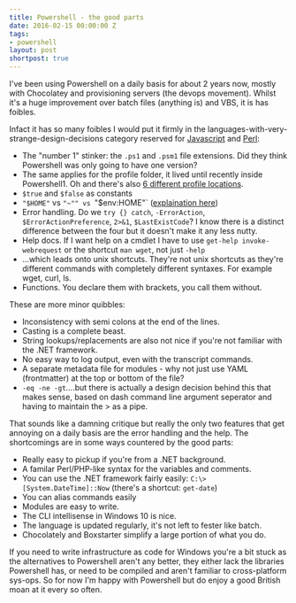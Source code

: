 ```yaml
---
title: Powershell - the good parts
date: 2016-02-15 00:00:00 Z
tags:
- powershell
layout: post
shortpost: true
---
```


I've been using Powershell on a daily basis for about 2 years now, mostly with Chocolatey and provisioning servers (the devops movement). Whilst it's a huge improvement over batch files (anything is)  and VBS, it is has foibles. 

Infact it has so many foibles I would put it firmly in the languages-with-very-strange-design-decisions category reserved for [Javascript](https://www.google.co.uk/search?q=javascript+the+good+parts) and [Perl](http://stackoverflow.com/questions/1995113/strangest-language-feature/1996314#1996314):

- The "number 1" stinker: the `.ps1` and `.psm1` file extensions. Did they think Powershell was only going to have one version?
- The same applies for the profile folder, it lived until recently inside Powershell1. Oh and there's also [6 different profile locations](https://blogs.technet.microsoft.com/heyscriptingguy/2012/05/21/understanding-the-six-powershell-profiles/).
- `$true` and `$false` as constants
- `"$HOME"` vs `"~"" vs `"$env:HOME"` ([explaination here](http://www.beefycode.com/post/The-Difference-Between-~-and-%24home.aspx))
- Error handling. Do we `try {} catch`, `-ErrorAction`, `$ErrorActionPreference`, `2>&1`, `$LastExistCode`? I know there is a distinct difference between the four but it doesn't make it any less nutty.
- Help docs. If I want help on a cmdlet I have to use `get-help invoke-webrequest` or the shortcut `man wget`, not just `-help`
- ...which leads onto unix shortcuts. They're not unix shortcuts as they're different commands with completely different syntaxes. For example wget, curl, ls.
- Functions. You declare them with brackets, you call them without.

These are more minor quibbles:

- Inconsistency with semi colons at the end of the lines.
- Casting is a complete beast.
- String lookups/replacements are also not nice if you're not familiar with the .NET framework.
- No easy way to log output, even with the transcript commands.
- A separate metadata file for modules - why not just use YAML (frontmatter) at the top or bottom of the file?
- `-eq -ne -gt`....but there is actually a design decision behind this that makes sense, based on dash command line argument seperator and  having to maintain the > as a pipe.

That sounds like a damning critique but really the only two features that get annoying on a daily basis are the error handling and the help. The shortcomings are in some ways countered by the good parts:

- Really easy to pickup if you're from a .NET background.
- A familar Perl/PHP-like syntax for the variables and comments.
- You can use the .NET framework fairly easily: `C:\>[System.DateTime]::Now` (there's a shortcut: `get-date`)
- You can alias commands easily
- Modules are easy to write.
- The CLI intellisense in Windows 10 is nice.
- The language is updated regularly, it's not left to fester like batch.
- Chocolately and Boxstarter simplify a large portion of what you do.

If you need to write infrastructure as code for Windows you're a bit stuck as the alternatives to Powershell aren't any better, they either lack the libraries Powershell has, or need to be compiled and aren't familiar to cross-platform sys-ops. So for now I'm happy with Powershell but do enjoy a good British moan at it every so often.
